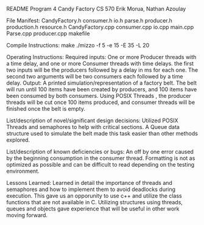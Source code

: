 README
Program 4 Candy Factory
CS 570
Erik Morua, Nathan Azoulay

File Manifest:
      CandyFactory.h
      consumer.h
      io.h
      parse.h
      producer.h
      production.h
      resource.h
      CandyFactory.cpp
      consumer.cpp
      io.cpp
      main.cpp
      Parse.cpp
      producer.cpp
      makefile

Compile Instructions:
      make
      ./mizzo -f 5 -e 15 -E 35 -L 20

Operating Instructions:
      Required inputs:
           One or more Producer threads with a time delay, and one or more Consumer threads with time delays.
           the first two inputs will be the producers followed by a delay in ms for each one. The second two
           arguments will be two consumers each followed by a time delay.
      Output:
            A printed simulation/representation of a factory belt. The belt will run until 100 items
            have been created by producers, and 100 items have been consumed by both consumers. Using POSIX Threads
            , the producer threads will be cut once 100 items produced, and consumer threads will be finished once
            the belt is empty.
            
List/description of novel/significant design decisions:
      Utilized POSIX Threads and semaphores to help with critical sections.
      A Queue data structure used to simulate the belt made this task easier 
      than other methods explored.
     
List/description of known deficiencies or bugs:
      An off by one error caused by the beginning consumption in the consumer
      thread. Formatting is not as optimized as possible and can be difficult to read
      depending on the testing environment.
      
Lessons Learned:
      Learned in detail the importance of threads and semaphores and how to implement them
      to avoid deadlocks during execution. This gave us an opporunity to use c++ and utilize
      the class functions that are not available in C. Utilizing structures using threads, queues and objects
      gave experience that will be useful in other work moving forward.
